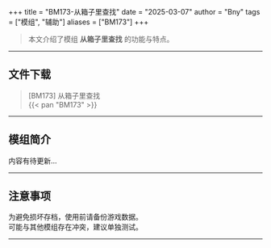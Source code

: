 +++
title = "BM173-从箱子里查找"
date = "2025-03-07"
author = "Bny"
tags = ["模组", "辅助"]
aliases = ["BM173"]
+++

> 本文介绍了模组 **从箱子里查找** 的功能与特点。

---

## 文件下载

> [BM173] 从箱子里查找  
{{< pan "BM173" >}}  

---

## 模组简介

>  
内容有待更新...  

---

## 注意事项

>  
为避免损坏存档，使用前请备份游戏数据。  
可能与其他模组存在冲突，建议单独测试。  

---

